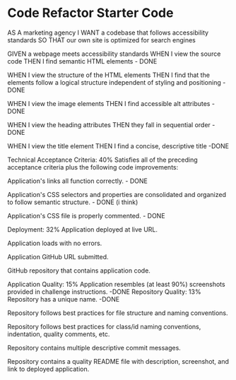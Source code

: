 # Code Refactor Starter Code

AS A marketing agency
I WANT a codebase that follows accessibility standards
SO THAT our own site is optimized for search engines

GIVEN a webpage meets accessibility standards
WHEN I view the source code
THEN I find semantic HTML elements - DONE

WHEN I view the structure of the HTML elements
THEN I find that the elements follow a logical structure independent of styling and positioning -DONE

WHEN I view the image elements
THEN I find accessible alt attributes -DONE

WHEN I view the heading attributes
THEN they fall in sequential order -DONE

WHEN I view the title element
THEN I find a concise, descriptive title -DONE

Technical Acceptance Criteria: 40%
Satisfies all of the preceding acceptance criteria plus the following code improvements:

Application's links all function correctly. - DONE

Application's CSS selectors and properties are consolidated and organized to follow semantic structure. - DONE (i think)

Application's CSS file is properly commented. - DONE

Deployment: 32%
Application deployed at live URL.

Application loads with no errors.

Application GitHub URL submitted.

GitHub repository that contains application code.

Application Quality: 15%
Application resembles (at least 90%) screenshots provided in challenge instructions. -DONE
Repository Quality: 13%
Repository has a unique name. -DONE

Repository follows best practices for file structure and naming conventions.

Repository follows best practices for class/id naming conventions, indentation, quality comments, etc.

Repository contains multiple descriptive commit messages.

Repository contains a quality README file with description, screenshot, and link to deployed application.
